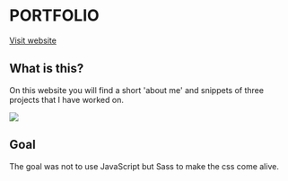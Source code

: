 # PORTFOLIO

[Visit website](https://willemverbuyst.github.io/portfolio-2020/)

## What is this?

On this website you will find a short 'about me' and snippets of three projects that I have worked on.

![](./img/screenshot-portfolio.png)

## Goal

The goal was not to use JavaScript but Sass to make the css come alive.
